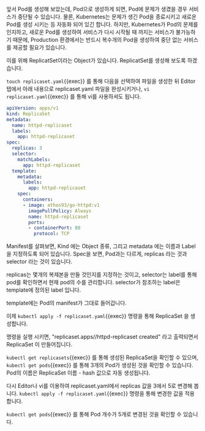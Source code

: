 앞서 Pod를 생성해 보았는데, Pod으로 생성하게 되면, Pod에 문제가 생겼을 경우 서비스가 중단될 수 있습니다.
물론, Kubernetes는 문제가 생긴 Pod을 종료시키고 새로운 Pod를 생성 시키는 등 자동화 되어 있긴 합니다.
하지만, Kubernetes가 Pod의 문제를 인지하고, 새로운 Pod를 생성하여 서비스가 다시 시작될 때 까지는 서비스가 불가능하기 때문에, Production 환경에서는 반드시 복수개의 Pod을 생성하여 중단 없는 서비스를 제공할 필요가 있습니다.

이를 위해 ReplicatSet이라는 Object가 있습니다. ReplicatSet를 생성해 보도록 하겠습니다.

`touch replicaset.yaml`{{exec}} 를 통해 다음을 선택하여 파일을 생성한 뒤 Editor 탭에서 아래 내용으로 replicaset.yaml 파일을 완성시키거나, `vi replicaset.yaml`{{exec}} 를 통해 vi를 사용하셔도 됩니다.

```yaml
apiVersion: apps/v1
kind: ReplicaSet
metadata:
  name: httpd-replicaset
  labels:
    app: httpd-replicaset
spec:
  replicas: 3
  selector:
    matchLabels:
      app: httpd-replicaset
  template:
    metadata:
      labels:
        app: httpd-replicaset
    spec:
      containers:
      - image: ethos93/go-httpd:v1
        imagePullPolicy: Always
        name: httpd-replicaset
        ports:
        - containerPort: 80
          protocol: TCP
```

Manifest를 살펴보면, Kind 에는 Object 종류, 그리고 metadata 에는 이름과 Label을 지정하도록 되어 있습니다.
Spec을 보면, Pod과는 다르게, replicas 라는 것과 selector 라는 것이 있습니다.

replicas는 몇개의 복제본을 만들 것인지를 지정하는 것이고, selector는 label를 통해 pod를 확인하면서 현재 pod의 수를 관리합니다. selector가 참조하는 label은 template에 정의된 label 입니다.

template에는 Pod의 manifest가 그대로 들어갑니다.

이제 `kubectl apply -f replicaset.yaml`{{exec}} 명령을 통해 ReplicaSet 을 생성합니다.

명령을 실행 시키면, "replicaset.apps//httpd-replicaset created" 라고 출력되면서 ReplicaSet 이 만들어집니다.

`kubectl get replicasets`{{exec}} 를 통해 생성된 ReplicaSet을 확인할 수 있으며, `kubectl get pods`{{exec}} 를 통해 3개의 Pod가 생성된 것을 확인할 수 있습니다.
Pod의 이름은 ReplicaSet 이름 - hash 값으로 자동 생성됩니다.

다시 Editor나 vi를 이용하여 replicaset.yaml에서 replicas 값을 3에서 5로 변경해 봅니다.
`kubectl apply -f replicaset.yaml`{{exec}} 명령을 통해 변경한 값을 적용합니다.

`kubectl get pods`{{exec}} 를 통해 Pod 개수가 5개로 변경된 것을 확인할 수 있습니다.
